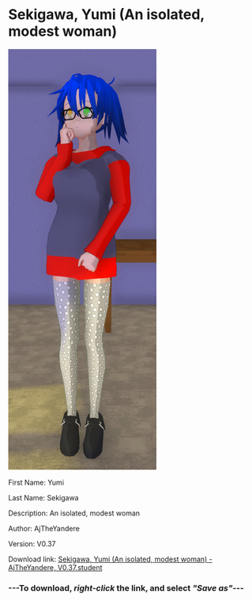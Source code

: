 # Sekigawa, Yumi (An isolated, modest woman)

<img src = "https://raw.githubusercontent.com/Arbiter1223/Daigaku-Gurashi-Custom-Students/master/Students/Files/Sekigawa%2C%20Yumi%20(An%20isolated%2C%20modest%20woman).png">

First Name: Yumi

Last Name: Sekigawa

Description: An isolated, modest woman

Author: AjTheYandere

Version: V0.37

Download link: <a href="https://raw.githubusercontent.com/Arbiter1223/Daigaku-Gurashi-Custom-Students/master/Students/Files/Sekigawa%2C%20Yumi%20(An%20isolated%2C%20modest%20woman)%20-%20AjTheYandere%2C%20V0.37.student">Sekigawa, Yumi (An isolated, modest woman) - AjTheYandere, V0.37.student</a>

### ---**To download, _right-click_ the link, and select _"Save as"_**---
